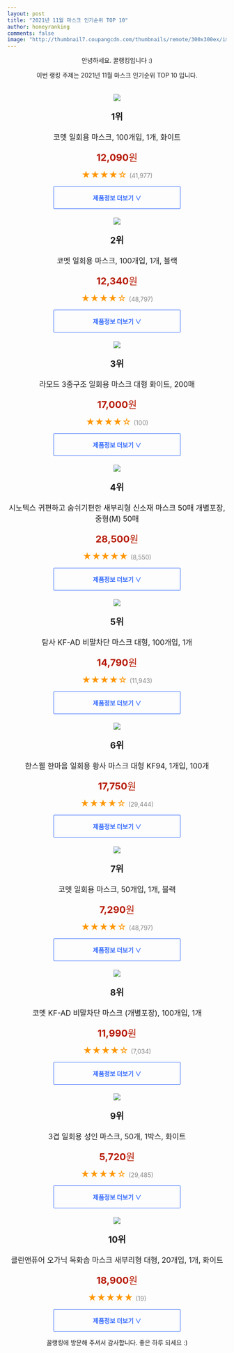 ```yaml
--- 
layout: post 
title: "2021년 11월 마스크 인기순위 TOP 10" 
author: honeyranking 
comments: false 
image: "http://thumbnail7.coupangcdn.com/thumbnails/remote/300x300ex/image/retail/images/187063362359519-4e19d0af-c9f0-4dfe-b566-f5d742c6ee1b.jpg" 
--- 
```

<p style="text-align: center;">안녕하세요. 꿀랭킹입니다 :)</p> <p style="text-align: center;">이번 랭킹 주제는 2021년 11월 마스크 인기순위 TOP 10 입니다.</p><center><img src="http://thumbnail7.coupangcdn.com/thumbnails/remote/300x300ex/image/retail/images/187063362359519-4e19d0af-c9f0-4dfe-b566-f5d742c6ee1b.jpg" style="margin-top:20px" /></center> <p style="text-align: center; font-size: 20px"><b>1위</b></p> <p style="text-align: center; font-size: 17px">코멧 일회용 마스크, 100개입, 1개, 화이트</p> <p style="text-align: center;"><span style="color: #b61800; font-size: 22px;"><b>12,090</b>원</span></p> <p style="text-align: center;"><span style="color: #ff9600; font-size: 20px;">★★★★☆ </span><span style="color: #878787;">(41,977)</span></p> <center><a href="https://coupa.ng/b9QsY4"> <div style="font-size: 14px; display: inline-block; padding: 15px 90px; color: #346aff; border-radius: 2px; border: 1px solid #346aff; cursor: pointer;"><b>제품정보 더보기 &or;</b></div> </a></center><center><img src="http://thumbnail10.coupangcdn.com/thumbnails/remote/300x300ex/image/retail/images/187050618654682-9bfaeba6-4b57-4050-9022-36290dbb6a33.jpg" style="margin-top:20px" /></center> <p style="text-align: center; font-size: 20px"><b>2위</b></p> <p style="text-align: center; font-size: 17px">코멧 일회용 마스크, 100개입, 1개, 블랙</p> <p style="text-align: center;"><span style="color: #b61800; font-size: 22px;"><b>12,340</b>원</span></p> <p style="text-align: center;"><span style="color: #ff9600; font-size: 20px;">★★★★☆ </span><span style="color: #878787;">(48,797)</span></p> <center><a href="https://coupa.ng/b9QsY9"> <div style="font-size: 14px; display: inline-block; padding: 15px 90px; color: #346aff; border-radius: 2px; border: 1px solid #346aff; cursor: pointer;"><b>제품정보 더보기 &or;</b></div> </a></center><center><img src="http://thumbnail7.coupangcdn.com/thumbnails/remote/300x300ex/image/vendor_inventory/69c1/77c9680e1a13e6f8b2ad78c80f95a278cbfdb82bed803a3a73169a92a147.jpg" style="margin-top:20px" /></center> <p style="text-align: center; font-size: 20px"><b>3위</b></p> <p style="text-align: center; font-size: 17px">라모드 3중구조 일회용 마스크 대형 화이트, 200매</p> <p style="text-align: center;"><span style="color: #b61800; font-size: 22px;"><b>17,000</b>원</span></p> <p style="text-align: center;"><span style="color: #ff9600; font-size: 20px;">★★★★☆ </span><span style="color: #878787;">(100)</span></p> <center><a href="https://coupa.ng/b9QsZe"> <div style="font-size: 14px; display: inline-block; padding: 15px 90px; color: #346aff; border-radius: 2px; border: 1px solid #346aff; cursor: pointer;"><b>제품정보 더보기 &or;</b></div> </a></center><center><img src="http://thumbnail6.coupangcdn.com/thumbnails/remote/300x300ex/image/vendor_inventory/db8a/8e732326e9f32ea1564a589e02708da786691ab03b4e6846b96b8d1bb94e.png" style="margin-top:20px" /></center> <p style="text-align: center; font-size: 20px"><b>4위</b></p> <p style="text-align: center; font-size: 17px">시노텍스 귀편하고 숨쉬기편한 새부리형 신소재 마스크 50매 개별포장, 중형(M) 50매</p> <p style="text-align: center;"><span style="color: #b61800; font-size: 22px;"><b>28,500</b>원</span></p> <p style="text-align: center;"><span style="color: #ff9600; font-size: 20px;">★★★★★ </span><span style="color: #878787;">(8,550)</span></p> <center><a href="https://coupa.ng/b9QsZi"> <div style="font-size: 14px; display: inline-block; padding: 15px 90px; color: #346aff; border-radius: 2px; border: 1px solid #346aff; cursor: pointer;"><b>제품정보 더보기 &or;</b></div> </a></center><center><img src="http://thumbnail10.coupangcdn.com/thumbnails/remote/300x300ex/image/retail/images/1287411785056-5f2dd333-924f-4f54-8c48-79f9d931c7cd.jpg" style="margin-top:20px" /></center> <p style="text-align: center; font-size: 20px"><b>5위</b></p> <p style="text-align: center; font-size: 17px">탐사 KF-AD 비말차단 마스크 대형, 100개입, 1개</p> <p style="text-align: center;"><span style="color: #b61800; font-size: 22px;"><b>14,790</b>원</span></p> <p style="text-align: center;"><span style="color: #ff9600; font-size: 20px;">★★★★☆ </span><span style="color: #878787;">(11,943)</span></p> <center><a href="https://coupa.ng/b9QsZl"> <div style="font-size: 14px; display: inline-block; padding: 15px 90px; color: #346aff; border-radius: 2px; border: 1px solid #346aff; cursor: pointer;"><b>제품정보 더보기 &or;</b></div> </a></center><center><img src="http://thumbnail9.coupangcdn.com/thumbnails/remote/300x300ex/image/retail/images/337793990663600-4045ece6-e817-475a-8210-3fd8c2a17f56.jpg" style="margin-top:20px" /></center> <p style="text-align: center; font-size: 20px"><b>6위</b></p> <p style="text-align: center; font-size: 17px">한스웰 한마음 일회용 황사 마스크 대형 KF94, 1개입, 100개</p> <p style="text-align: center;"><span style="color: #b61800; font-size: 22px;"><b>17,750</b>원</span></p> <p style="text-align: center;"><span style="color: #ff9600; font-size: 20px;">★★★★☆ </span><span style="color: #878787;">(29,444)</span></p> <center><a href="https://coupa.ng/b9QsZo"> <div style="font-size: 14px; display: inline-block; padding: 15px 90px; color: #346aff; border-radius: 2px; border: 1px solid #346aff; cursor: pointer;"><b>제품정보 더보기 &or;</b></div> </a></center><center><img src="http://thumbnail6.coupangcdn.com/thumbnails/remote/300x300ex/image/retail/images/4565697714615-f1f29412-abd5-40da-af5b-8ea1d4191635.JPG" style="margin-top:20px" /></center> <p style="text-align: center; font-size: 20px"><b>7위</b></p> <p style="text-align: center; font-size: 17px">코멧 일회용 마스크, 50개입, 1개, 블랙</p> <p style="text-align: center;"><span style="color: #b61800; font-size: 22px;"><b>7,290</b>원</span></p> <p style="text-align: center;"><span style="color: #ff9600; font-size: 20px;">★★★★☆ </span><span style="color: #878787;">(48,797)</span></p> <center><a href="https://coupa.ng/b9QsZq"> <div style="font-size: 14px; display: inline-block; padding: 15px 90px; color: #346aff; border-radius: 2px; border: 1px solid #346aff; cursor: pointer;"><b>제품정보 더보기 &or;</b></div> </a></center><center><img src="http://thumbnail9.coupangcdn.com/thumbnails/remote/300x300ex/image/retail/images/2433667869119924-250467b1-e88a-4abc-97a6-214f5438716b.jpg" style="margin-top:20px" /></center> <p style="text-align: center; font-size: 20px"><b>8위</b></p> <p style="text-align: center; font-size: 17px">코멧 KF-AD 비말차단 마스크 (개별포장), 100개입, 1개</p> <p style="text-align: center;"><span style="color: #b61800; font-size: 22px;"><b>11,990</b>원</span></p> <p style="text-align: center;"><span style="color: #ff9600; font-size: 20px;">★★★★☆ </span><span style="color: #878787;">(7,034)</span></p> <center><a href="https://coupa.ng/b9QsZu"> <div style="font-size: 14px; display: inline-block; padding: 15px 90px; color: #346aff; border-radius: 2px; border: 1px solid #346aff; cursor: pointer;"><b>제품정보 더보기 &or;</b></div> </a></center><center><img src="http://thumbnail6.coupangcdn.com/thumbnails/remote/300x300ex/image/retail/images/175785154458401-4c9a9344-8e08-4c84-a3d2-7e6cb86a32ba.jpg" style="margin-top:20px" /></center> <p style="text-align: center; font-size: 20px"><b>9위</b></p> <p style="text-align: center; font-size: 17px">3겹 일회용 성인 마스크, 50개, 1박스, 화이트</p> <p style="text-align: center;"><span style="color: #b61800; font-size: 22px;"><b>5,720</b>원</span></p> <p style="text-align: center;"><span style="color: #ff9600; font-size: 20px;">★★★★☆ </span><span style="color: #878787;">(29,485)</span></p> <center><a href="https://coupa.ng/b9QsZv"> <div style="font-size: 14px; display: inline-block; padding: 15px 90px; color: #346aff; border-radius: 2px; border: 1px solid #346aff; cursor: pointer;"><b>제품정보 더보기 &or;</b></div> </a></center><center><img src="http://thumbnail10.coupangcdn.com/thumbnails/remote/300x300ex/image/retail/images/2021/10/06/9/9/59bf8fda-2bef-49f4-a2ba-57183ef3b956.jpg" style="margin-top:20px" /></center> <p style="text-align: center; font-size: 20px"><b>10위</b></p> <p style="text-align: center; font-size: 17px">클린앤퓨어 오가닉 목화솜 마스크 새부리형 대형, 20개입, 1개, 화이트</p> <p style="text-align: center;"><span style="color: #b61800; font-size: 22px;"><b>18,900</b>원</span></p> <p style="text-align: center;"><span style="color: #ff9600; font-size: 20px;">★★★★★ </span><span style="color: #878787;">(19)</span></p> <center><a href="https://coupa.ng/b9QsZG"> <div style="font-size: 14px; display: inline-block; padding: 15px 90px; color: #346aff; border-radius: 2px; border: 1px solid #346aff; cursor: pointer;"><b>제품정보 더보기 &or;</b></div> </a></center> <p style="text-align: center;">꿀랭킹에 방문해 주셔서 감사합니다. 좋은 하루 되세요 :)</p>
